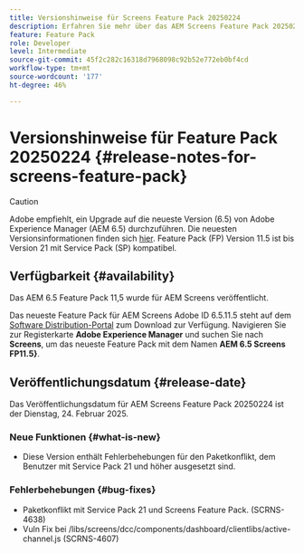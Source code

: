 ```yaml
---
title: Versionshinweise für Screens Feature Pack 20250224
description: Erfahren Sie mehr über das AEM Screens Feature Pack 20250224, das am Dienstag, 24. Februar 2025 veröffentlicht wurde.
feature: Feature Pack
role: Developer
level: Intermediate
source-git-commit: 45f2c282c16318d7968098c92b52e772eb0bf4cd
workflow-type: tm+mt
source-wordcount: '177'
ht-degree: 46%

---
```


# Versionshinweise für Feature Pack 20250224 {#release-notes-for-screens-feature-pack}

>[!CAUTION]
>Adobe empfiehlt, ein Upgrade auf die neueste Version (6.5) von Adobe Experience Manager (AEM 6.5) durchzuführen. Die neuesten Versionsinformationen finden sich [hier](https://experienceleague.adobe.com/de/docs/experience-manager-65/content/release-notes/release-notes).
>Feature Pack (FP) Version 11.5 ist bis Version 21 mit Service Pack (SP) kompatibel.


## Verfügbarkeit {#availability}

Das AEM 6.5 Feature Pack 11,5 wurde für AEM Screens veröffentlicht.

Das neueste Feature Pack für AEM Screens Adobe ID 6.5.11.5 steht auf dem [Software Distribution-Portal](https://experience.adobe.com/#/downloads/content/software-distribution/de/aem.html) zum Download zur Verfügung. Navigieren Sie zur Registerkarte **Adobe Experience Manager** und suchen Sie nach **Screens**, um das neueste Feature Pack mit dem Namen **AEM 6.5 Screens FP11.5&rbrace;**.

## Veröffentlichungsdatum {#release-date}

Das Veröffentlichungsdatum für AEM Screens Feature Pack 20250224 ist der Dienstag, 24. Februar 2025.

### Neue Funktionen {#what-is-new}

* Diese Version enthält Fehlerbehebungen für den Paketkonflikt, dem Benutzer mit Service Pack 21 und höher ausgesetzt sind.

### Fehlerbehebungen {#bug-fixes}

* Paketkonflikt mit Service Pack 21 und Screens Feature Pack. (SCRNS-4638)
* Vuln Fix bei /libs/screens/dcc/components/dashboard/clientlibs/active-channel.js (SCRNS-4607)
